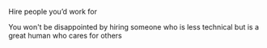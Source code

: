 ---
---

Hire people you’d work for 

You won't be disappointed by hiring someone who is less technical but is a great human who cares for others


